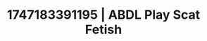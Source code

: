 ---
categories:
- Babysitter scenario
- Erotic AI content
- Cuckold kink
- Sensual choreography
- Erotic close-up
image: /assets/images/1747183391195.jpg
layout: post
seo:
  description: Featured content with artistic Scat Fetish, ABDL Play. HD images available.
  keywords: Scat Fetish, ABDL Play
  og_image: /assets/images/1747183391195.jpg
  schema_type: VisualArtwork
tags:
- ABDL Play
- Scat Fetish
- '#1747183391195'
title: 1747183391195 | ABDL Play Scat Fetish
---